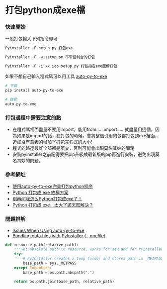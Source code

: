 # 打包python成exe檔

### 快速開始
一般打包輸入下列指令即可:

```python
Pyinstaller -F setup.py 打包exe

Pyinstaller -F -w setup.py 不带控制台的打包

Pyinstaller -F -i xx.ico setup.py 打包指定exe圖標打包
```

如果不想自己輸入程式碼可以用工具 [auto-py-to-exe](https://github.com/brentvollebregt/auto-py-to-exe)

```python 
# 下載 
pip install auto-py-to-exe

# 啟動
auto-py-to-exe
```

### 打包過程中需要注意的點
- 在程式碼裡面盡量不要用import，能用from……import……就盡量用這個，因為如果是import的話，在打包的時候，會將整個引用的包都打包到exe裡面，造成沒有意義的增加了打包完程式的大小!
- 程式的路徑最好全部都是英文，否則可能會出現莫名其妙的問題
- 安裝pyinstaller之前記得要把pip升級成最新版的pip再進行安裝，避免出現莫名其妙的問題。


### 參考網址
- [使用auto-py-to-exe完美打包python程序](https://zhuanlan.zhihu.com/p/130328237)
- [Python 打包成 exe 終極方案](https://www.readfog.com/a/1636267007799300096)
- [别再问我怎么Python打包成exe了！](https://mp.weixin.qq.com/s/zilDeFunWLG0mBS_x0vNnA)
- [Python 打包成 exe，太大了該怎麼解決？](https://www.zhihu.com/question/281858271/answer/613147412)

### 問題排解
- [Issues When Using auto-py-to-exe](https://nitratine.net/blog/post/issues-when-using-auto-py-to-exe/?utm_source=auto_py_to_exe&utm_medium=application_link&utm_campaign=auto_py_to_exe_help&utm_content=top)  
- [Bundling data files with PyInstaller (--onefile)](https://stackoverflow.com/questions/7674790/bundling-data-files-with-pyinstaller-onefile/13790741#13790741)

```python
def resource_path(relative_path):
    """Get absolute path to resource, works for dev and for PyInstaller (獲取程序中所需文件資源的絕對路徑)"""
    try:
        # PyInstaller creates a temp folder and stores path in _MEIPASS (PyInstaller創建臨時文件夾，將路徑儲存於_MEIPASS)
        base_path = sys._MEIPASS
    except Exception:
        base_path = os.path.abspath(".")

    return os.path.join(base_path, relative_path)
```
